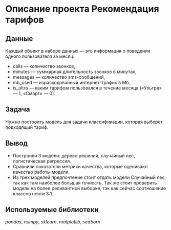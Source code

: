 # Описание проекта Рекомендация тарифов


## Данные

Каждый объект в наборе данных — это информация о поведении одного пользователя за месяц:

- сalls — количество звонков,
- minutes — суммарная длительность звонков в минутах,
- messages — количество sms-сообщений,
- mb_used — израсходованный интернет-трафик в Мб,
- is_ultra — каким тарифом пользовался в течение месяца («Ультра» — 1, «Смарт» — 0).

## Задача

Нужно построить модель для задачи классификации, которая выберет подходящий тариф.

## Вывод

- Построили 3 модели: дерево решений, случайный лес, логистическая регрессия.
- Сравнили показатели метрики качества, которые оценивают качество работы модели.
- Из трех моделей предпочтение стоит отдать модели Случайный лес, так как там наиболее большая точность. Так же стоит проверить модель на более реливантной выборке, так как сейчас соотношение классов почти 3:1.

## Используемые библиотеки
*pandas*,
*numpy*,
*sklearn*, 
*matplotlib*,
*seaborn*



